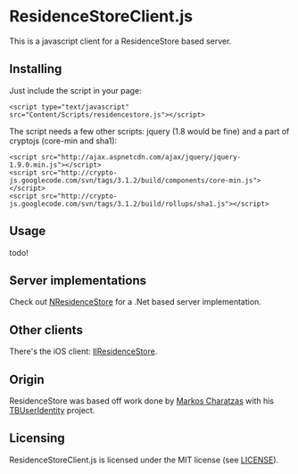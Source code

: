 # ResidenceStoreClient.js

This is a javascript client for a ResidenceStore based server.

## Installing

Just include the script in your page:

    <script type="text/javascript" src="Content/Scripts/residencestore.js"></script>

The script needs a few other scripts: jquery (1.8 would be fine) and a part of cryptojs (core-min and sha1):

    <script src="http://ajax.aspnetcdn.com/ajax/jquery/jquery-1.9.0.min.js"></script>
    <script src="http://crypto-js.googlecode.com/svn/tags/3.1.2/build/components/core-min.js"></script>
    <script src="http://crypto-js.googlecode.com/svn/tags/3.1.2/build/rollups/sha1.js"></script>

## Usage

todo!

## Server implementations

Check out [NResidenceStore](http://github.com/inferis/NResidenceStore) for a .Net based server implementation.

## Other clients

There's the iOS client: [IIResidenceStore](http://github.com/inferis/IIResidenceStore).

## Origin

ResidenceStore was based off work done by [Markos Charatzas](https://github.com/qnoid) with his [TBUserIdentity](https://github.com/qnoid/TBUserIdentity) project. 

## Licensing

ResidenceStoreClient.js is licensed under the MIT license (see [LICENSE](LICENSE)).